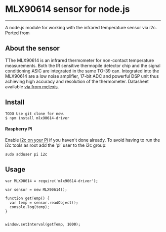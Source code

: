# MLX90614 sensor for node.js
---
A node.js module for working with the infrared temperature sensor via i2c. Ported from 

## About the sensor
TThe MLX90614 is an infrared thermometer for non-contact temperature measurements. Both the IR sensitive thermopile detector chip and the signal conditioning ASIC are integrated in the same TO-39 can. Integrated into the MLX90614 are a low noise amplifier, 17-bit ADC and powerful DSP unit thus achieving high accuracy and resolution of the thermometer.
Datasheet available [ via from melexis](https://www.melexis.com/en/product/MLX90614/Digital-Plug-Play-Infrared-Thermometer-TO-Can#).

## Install
```
TODO Use git clone for now.
$ npm install mlx90614-driver
```
#### Raspberry PI
Enable [i2c on your Pi](https://github.com/kelly/node-i2c#raspberry-pi-setup) if you haven't done already. To avoid having to run the i2c tools as root add the ‘pi’ user to the i2c group:
```
sudo adduser pi i2c
```

## Usage

```
var MLX90614 = require('mlx90614-driver');

var sensor = new MLX90614();

function getTemp() {
  var temp = sensor.readObject();
  console.log(temp);
}


window.setInterval(getTemp, 1000);

```

